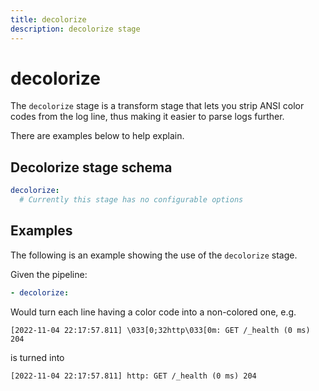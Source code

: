 ```yaml
---
title: decolorize
description: decolorize stage
---
```

# decolorize

The `decolorize` stage is a transform stage that lets you strip
ANSI color codes from the log line, thus making it easier to
parse logs further.

There are examples below to help explain. 

## Decolorize stage schema

```yaml
decolorize:
  # Currently this stage has no configurable options
```

## Examples

The following is an example showing the use of the `decolorize` stage.

Given the pipeline:

```yaml
- decolorize:
```

Would turn each line having a color code into a non-colored one, e.g.

```
[2022-11-04 22:17:57.811] \033[0;32http\033[0m: GET /_health (0 ms) 204
```

is turned into

```
[2022-11-04 22:17:57.811] http: GET /_health (0 ms) 204
```
